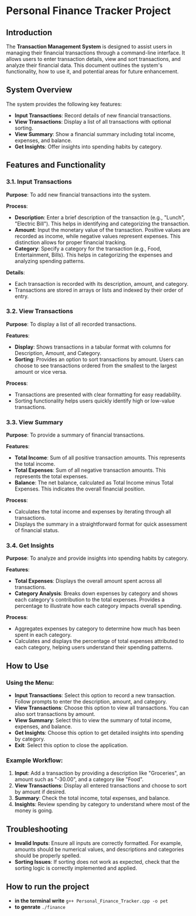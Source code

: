 # Personal Finance Tracker Project

## Introduction

The **Transaction Management System** is designed to assist users in managing their financial transactions through a command-line interface. It allows users to enter transaction details, view and sort transactions, and analyze their financial data. This document outlines the system's functionality, how to use it, and potential areas for future enhancement.

## System Overview

The system provides the following key features:

- **Input Transactions**: Record details of new financial transactions.
- **View Transactions**: Display a list of all transactions with optional sorting.
- **View Summary**: Show a financial summary including total income, expenses, and balance.
- **Get Insights**: Offer insights into spending habits by category.

## Features and Functionality

### 3.1. Input Transactions

**Purpose**: To add new financial transactions into the system.

**Process**:

- **Description**: Enter a brief description of the transaction (e.g., "Lunch", "Electric Bill"). This helps in identifying and categorizing the transaction.
- **Amount**: Input the monetary value of the transaction. Positive values are recorded as income, while negative values represent expenses. This distinction allows for proper financial tracking.
- **Category**: Specify a category for the transaction (e.g., Food, Entertainment, Bills). This helps in categorizing the expenses and analyzing spending patterns.

**Details**:

- Each transaction is recorded with its description, amount, and category.
- Transactions are stored in arrays or lists and indexed by their order of entry.

### 3.2. View Transactions

**Purpose**: To display a list of all recorded transactions.

**Features**:

- **Display**: Shows transactions in a tabular format with columns for Description, Amount, and Category.
- **Sorting**: Provides an option to sort transactions by amount. Users can choose to see transactions ordered from the smallest to the largest amount or vice versa.

**Process**:

- Transactions are presented with clear formatting for easy readability.
- Sorting functionality helps users quickly identify high or low-value transactions.

### 3.3. View Summary

**Purpose**: To provide a summary of financial transactions.

**Features**:

- **Total Income**: Sum of all positive transaction amounts. This represents the total income.
- **Total Expenses**: Sum of all negative transaction amounts. This represents the total expenses.
- **Balance**: The net balance, calculated as Total Income minus Total Expenses. This indicates the overall financial position.

**Process**:

- Calculates the total income and expenses by iterating through all transactions.
- Displays the summary in a straightforward format for quick assessment of financial status.

### 3.4. Get Insights

**Purpose**: To analyze and provide insights into spending habits by category.

**Features**:

- **Total Expenses**: Displays the overall amount spent across all transactions.
- **Category Analysis**: Breaks down expenses by category and shows each category's contribution to the total expenses. Provides a percentage to illustrate how each category impacts overall spending.

**Process**:

- Aggregates expenses by category to determine how much has been spent in each category.
- Calculates and displays the percentage of total expenses attributed to each category, helping users understand their spending patterns.

## How to Use

### Using the Menu:

- **Input Transactions**: Select this option to record a new transaction. Follow prompts to enter the description, amount, and category.
- **View Transactions**: Choose this option to view all transactions. You can also sort transactions by amount.
- **View Summary**: Select this to view the summary of total income, expenses, and balance.
- **Get Insights**: Choose this option to get detailed insights into spending by category.
- **Exit**: Select this option to close the application.

### Example Workflow:

1. **Input**: Add a transaction by providing a description like "Groceries", an amount such as "-30.00", and a category like "Food".
2. **View Transactions**: Display all entered transactions and choose to sort by amount if desired.
3. **Summary**: Check the total income, total expenses, and balance.
4. **Insights**: Review spending by category to understand where most of the money is going.

## Troubleshooting

- **Invalid Inputs**: Ensure all inputs are correctly formatted. For example, amounts should be numerical values, and descriptions and categories should be properly spelled.
- **Sorting Issues**: If sorting does not work as expected, check that the sorting logic is correctly implemented and applied.

## How to run the project

- **in the terminal write** `g++ Personal_Finance_Tracker.cpp -o pet`
- **to genrate** `./finance`
